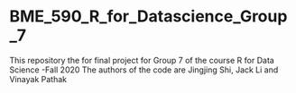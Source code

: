 # BME_590_R_for_Datascience_Group_7
This repository the for final project for Group 7 of the course R for Data Science -Fall 2020
The authors of the code are Jingjing Shi, Jack Li and Vinayak Pathak
